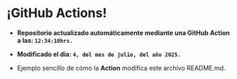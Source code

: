 # ¡GitHub Actions!
* **Repositorio actualizado automáticamente mediante una GitHub Action a las: `12:34:10hrs.`**
* **Modificado el día: `4, del mes de julio, del año 2025.`**

* Ejemplo sencillo de cómo la **Action** modifica este archivo README.md.

